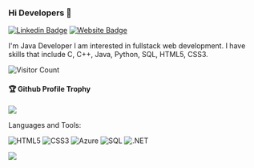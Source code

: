 ### Hi Developers 👋


[![Linkedin Badge](https://img.shields.io/badge/-Arjoo-blue?style=flat-square&logo=Linkedin&logoColor=white&link=https://www.linkedin.com/in/megha-godase-12b563196/)](https://www.linkedin.com/in/megha-godase-12b563196/)
[![Website Badge](https://img.shields.io/badge/StackOverflow-Megha-yellow)](https://stackoverflow.com/users/19408647/megha-godase)

I'm
Java Developer
I am interested in fullstack web development. I have skills that include C, C++, Java, Python, SQL, HTML5, CSS3.


![Visitor Count](https://profile-counter.glitch.me/megha52/count.svg)

<div>
  <h4>🏆 Github Profile Trophy</h4>
  <a href="https://github.com/ryo-ma/github-profile-trophy">
    <img src="https://github-profile-trophy.vercel.app/?username=megha52&column=7"/>
  </a>
</div>

Languages and Tools: 

<img alt="HTML5" src="https://img.shields.io/badge/html5-%23E34F26.svg?style=flat-square&logo=html5&logoColor=white"/> <img alt="CSS3" src="https://img.shields.io/badge/css3-%231572B6.svg?style=flat-square&logo=css3&logoColor=white"/> <img alt="Azure" src="https://img.shields.io/badge/azure-%230072C6.svg?style=flat-square&logo=azure-devops&logoColor=white"/> <img alt="SQL" src="https://img.shields.io/badge/sql-%2300f.svg?style=flat-square&logo=mysql&logoColor=white"/> <img alt=".NET" src ="https://img.shields.io/badge/.NET-%234ea94b.svg?style=flat-square&logo=.net&logoColor=white"/>

![](https://activity-graph.herokuapp.com/graph?username=megha52&theme=react-dark&area=true)
<!--
*megha52/megha52* is a ✨ special ✨ repository because its `README.md` (this file) appears on your GitHub profile.

Here are some ideas to get you started:

- 🔭 I’m currently working on ...
- 🌱 I’m currently learning ...
- 👯 I’m looking to collaborate on ...
- 🤔 I’m looking for help with ...
- 💬 Ask me about ...
- 📫 How to reach me: ...
- 😄 Pronouns: ...
- ⚡ Fun fact: .....

-->
